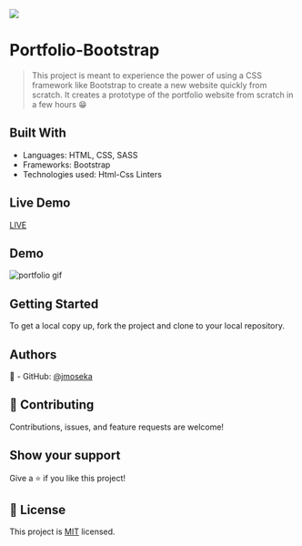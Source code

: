 ![](https://img.shields.io/badge/Microverse-blueviolet)

# Portfolio-Bootstrap

> This project is meant to experience the power of using a CSS framework like Bootstrap to create a new website quickly from scratch. It creates a prototype of the portfolio website from scratch in a few hours 😁

## Built With

- Languages: HTML, CSS, SASS
- Frameworks: Bootstrap
- Technologies used: Html-Css Linters

## Live Demo

[LIVE](https://jmoseka.github.io/Portfolio-Bootstrap/)

## Demo

<img src="src/images/demo-project.gif" alt="portfolio gif">

## Getting Started

To get a local copy up, fork the project and clone to your local repository.

## Authors

👤 - GitHub: [@jmoseka](https://github.com/jmoseka)

## 🤝 Contributing

Contributions, issues, and feature requests are welcome!

## Show your support

Give a ⭐️ if you like this project!

## 📝 License

This project is [MIT](./MIT.md) licensed.
